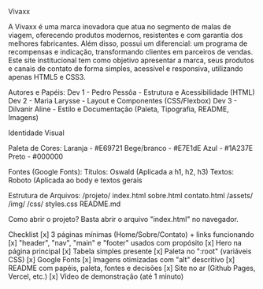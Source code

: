 Vivaxx

A Vivaxx é uma marca inovadora que atua no segmento de malas de viagem, oferecendo produtos modernos, resistentes e com garantia dos melhores fabricantes. Além disso, possui um diferencial: um programa de recompensas e indicação, transformando clientes em parceiros de vendas. Este site institucional tem como objetivo apresentar a marca, seus produtos e canais de contato de forma simples, acessível e responsiva, utilizando apenas HTML5 e CSS3.

Autores e Papéis: Dev 1 - Pedro Pessôa - Estrutura e Acessibilidade (HTML) Dev 2 - Maria Larysse - Layout e Componentes (CSS/Flexbox) Dev 3 - Dilvanir Aline - Estilo e Documentação (Paleta, Tipografia, README, Imagens)

Identidade Visual

Paleta de Cores: 
Laranja - #E69721
Bege/branco - #E7E1dE
Azul - #1A237E
Preto - #000000

Fontes (Google Fonts):
Títulos: Oswald (Aplicada a h1, h2, h3)
Textos: Roboto (Aplicada ao body e textos gerais

Estrutura de Arquivos: 
/projeto/
  index.html
  sobre.html
  contato.html
  /assets/
    /img/
    /css/
      styles.css
  README.md

Como abrir o projeto? Basta abrir o arquivo "index.html" no navegador.

Checklist 
[x] 3 páginas mínimas (Home/Sobre/Contato) + links funcionando 
[x] "header", "nav", "main" e "footer" usados com propósito 
[x] Hero na página principal [x] Tabela simples presente 
[x] Paleta no ":root" (variáveis CSS) 
[x] Google Fonts 
[x] Imagens otimizadas com "alt" descritivo 
[x] README com papéis, paleta, fontes e decisões 
[x] Site no ar (Github Pages, Vercel, etc.) 
[x] Vídeo de demonstração (até 1 minuto)
